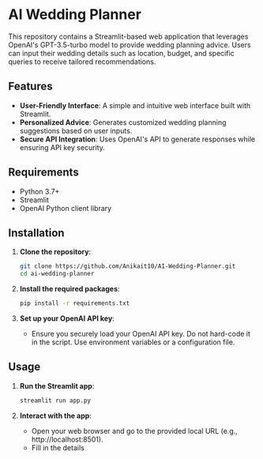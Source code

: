 # AI Wedding Planner

This repository contains a Streamlit-based web application that leverages OpenAI's GPT-3.5-turbo model to provide wedding planning advice. Users can input their wedding details such as location, budget, and specific queries to receive tailored recommendations.

## Features

- **User-Friendly Interface**: A simple and intuitive web interface built with Streamlit.
- **Personalized Advice**: Generates customized wedding planning suggestions based on user inputs.
- **Secure API Integration**: Uses OpenAI's API to generate responses while ensuring API key security.

## Requirements

- Python 3.7+
- Streamlit
- OpenAI Python client library

## Installation

1. **Clone the repository**:
    ```bash
    git clone https://github.com/Anikait10/AI-Wedding-Planner.git
    cd ai-wedding-planner
    ```

2. **Install the required packages**:
    ```bash
    pip install -r requirements.txt
    ```

3. **Set up your OpenAI API key**:
   - Ensure you securely load your OpenAI API key. Do not hard-code it in the script. Use environment variables or a configuration file.

## Usage

1. **Run the Streamlit app**:
    ```bash
    streamlit run app.py
    ```

2. **Interact with the app**:
   - Open your web browser and go to the provided local URL (e.g., http://localhost:8501).
   - Fill in the details
